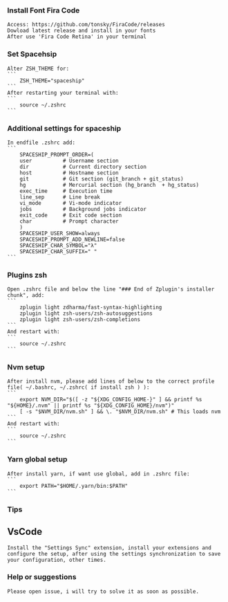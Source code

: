 ### Install Font Fira Code

    Access: https://github.com/tonsky/FiraCode/releases
    Dowload latest release and install in your fonts
    After use 'Fira Code Retina' in your terminal

### Set Spacehsip

    Alter ZSH_THEME for:
    ```
        ZSH_THEME="spaceship"
    ```
    After restarting your terminal with:
    ```
        source ~/.zshrc
    ```

### Additional settings for spaceship

    In endfile .zshrc add:
    ```
        SPACESHIP_PROMPT_ORDER=(
        user          # Username section
        dir           # Current directory section
        host          # Hostname section
        git           # Git section (git_branch + git_status)
        hg            # Mercurial section (hg_branch  + hg_status)
        exec_time     # Execution time
        line_sep      # Line break
        vi_mode       # Vi-mode indicator
        jobs          # Background jobs indicator
        exit_code     # Exit code section
        char          # Prompt character
        )
        SPACESHIP_USER_SHOW=always
        SPACESHIP_PROMPT_ADD_NEWLINE=false
        SPACESHIP_CHAR_SYMBOL="λ"
        SPACESHIP_CHAR_SUFFIX=" "
    ```

### Plugins zsh

    Open .zshrc file and below the line "### End of Zplugin's installer chunk", add:
    ```
        zplugin light zdharma/fast-syntax-highlighting
        zplugin light zsh-users/zsh-autosuggestions
        zplugin light zsh-users/zsh-completions
    ```
    And restart with:
    ```
        source ~/.zshrc
    ```

### Nvm setup

    After install nvm, please add lines of below to the correct profile file( ~/.bashrc, ~/.zshrc( if install zsh ) ):
    ```
        export NVM_DIR="$([ -z "${XDG_CONFIG_HOME-}" ] && printf %s "${HOME}/.nvm" || printf %s "${XDG_CONFIG_HOME}/nvm")"
        [ -s "$NVM_DIR/nvm.sh" ] && \. "$NVM_DIR/nvm.sh" # This loads nvm
    ```
    And restart with:
    ```
        source ~/.zshrc
    ```

### Yarn global setup

    After install yarn, if want use global, add in .zshrc file:
    ```
        export PATH="$HOME/.yarn/bin:$PATH"
    ```

### Tips

## VsCode

    Install the "Settings Sync" extension, install your extensions and configure the setup, after using the settings synchronization to save your configuration, other times.

### Help or suggestions

    Please open issue, i will try to solve it as soon as possible.
